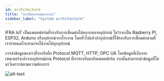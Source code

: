 ```yaml
---
id: architecture
title: "สถาปัตยกรรมของระบบ"
sidebar_label: "System architecture"
---
```


IFRA IoT เป็นแพลตฟอร์มที่รองรับการเชื่อมต่อได้หลากหลายอุปกรณ์ ไม่ว่าจะเป็น Rasberry PI, ESP32, Arduno หรืออุปกรณ์จากโรงงาน โดยทั่วไปแล้วถ้าอุปกรณ์ที่ใช้รองรับการเชื่อมต่อตามที่เรากำหนดก็จะสามารถใช้งานได้ทุกอุปกรณ์ 

การส่งข้อมูลของเราที่รองรับคือ Protocol MQTT, HTTP, OPC UA โดยข้อมูลที่เก็บจากเซนเซอร์จะส่งจากอุปกรณ์ผ่าน Protocol ที่เรารองรับมายังแพลตฟอร์ม จากนั้นสามารถนำข้อมูลที่ได้มาวิเคราะห์ตามความต้องการ

![alt-text](/img/structure.png)



